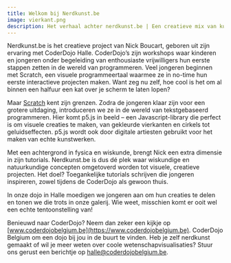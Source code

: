 ```yaml
---
title: Welkom bij Nerdkunst.be
image: vierkant.png
description: Het verhaal achter nerdkunst.be | Een creatieve mix van kunst, programmeren en wetenschap
---
```

Nerdkunst.be is het creatieve project van Nick Boucart, geboren uit zijn ervaring met CoderDojo Halle. CoderDojo’s zijn workshops waar kinderen en jongeren onder begeleiding van enthousiaste vrijwilligers hun eerste stappen zetten in de wereld van programmeren. Veel jongeren beginnen met Scratch, een visuele programmeertaal waarmee ze in no-time hun eerste interactieve projecten maken. Want zeg nu zelf, hoe cool is het om al binnen een halfuur een kat over je scherm te laten lopen?

Maar [Scratch](https://scratch.mit.edu/) kent zijn grenzen. Zodra de jongeren klaar zijn voor een grotere uitdaging, introduceren we ze in de wereld van tekstgebaseerd programmeren. Hier komt p5.js in beeld – een Javascript-library die perfect is om visuele creaties te maken, van gekleurde vierkanten en cirkels tot geluidseffecten. p5.js wordt ook door digitale artiesten gebruikt voor het maken van echte kunstwerken.

Met een achtergrond in fysica en wiskunde, brengt Nick een extra dimensie in zijn tutorials. Nerdkunst.be is dus dé plek waar wiskundige en natuurkundige concepten omgetoverd worden tot visuele, creatieve projecten. Het doel? Toegankelijke tutorials schrijven die jongeren inspireren, zowel tijdens de CoderDojo als gewoon thuis.

In onze dojo in Halle moedigen we jongeren aan om hun creaties te delen en tonen we die trots in onze galerij. Wie weet, misschien komt er ooit wel een echte tentoonstelling van!

Benieuwd naar CoderDojo? Neem dan zeker een kijkje op [www.coderdojobelgium.be](https://www.coderdojobelgium.be). CoderDojo Belgium om een dojo bij jou in de buurt te vinden. Heb je zelf nerdkunst gemaakt of wil je meer weten over coole wetenschapvisualisaties? Stuur ons gerust een berichtje op halle@coderdojobelgium.be.